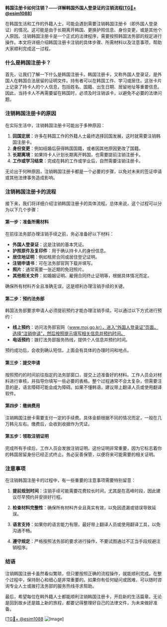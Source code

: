**韩国注册卡如何注销？——详解韩国外国人登录证的注销流程[[TG💪+ @esim1088](https://t.me/s/esim1088)]**

在韩国生活和工作的外籍人士，可能会遇到需要注销韩国注册卡（即外国人登录证）的情况。这可能是由于长期离开韩国、更换护照信息、身份变更，或是其他个人原因。注销韩国注册卡是一个正式的法律程序，需要按照韩国法务部的规定进行操作。本文将详细介绍韩国注册卡注销的具体步骤、所需材料以及注意事项，帮助大家顺利完成这一过程。

### 什么是韩国注册卡？

首先，让我们了解一下什么是韩国注册卡。韩国注册卡，又称外国人登录证，是外国人在韩国合法居留的证明文件。持有者可以在韩国工作、学习或居住。这张卡片上记录了持卡人的个人信息，包括姓名、国籍、出生日期、居留地址等重要信息。因此，当持卡人不再需要留在韩国时，必须及时注销该卡，以避免不必要的法律问题。

### 注销韩国注册卡的原因

在实际生活中，注销韩国注册卡可能出于多种原因：

1. **回国定居**：许多在韩国工作的外籍人士最终选择回国发展，这时就需要注销韩国注册卡。
2. **身份变更**：例如结婚后获得韩国国籍，或者因其他原因更改了国籍。
3. **长期离境**：如果持卡人计划长期离开韩国，也需要提前注销注册卡。
4. **工作或学习结束**：完成在韩的工作或学业后，自然需要注销注册卡。

无论出于何种原因，注销韩国注册卡都是一个必要的步骤，以免对未来的签证申请或其他法律事务造成影响。

### 注销韩国注册卡的流程

接下来，我们将详细介绍注销韩国注册卡的具体流程。总体来说，这个过程可以分为以下几个步骤：

#### 第一步：准备所需材料

在前往法务部办理注销手续之前，务必准备好以下材料：

- **外国人登录证**：这是注销的基本凭证。
- **护照原件及复印件**：用于确认持卡人的身份信息。
- **居住地证明**：例如租房合同或居住登记证明。
- **注销申请书**：可在法务部官网下载并填写。
- **照片**：通常需要一张近期的免冠照片。
- **其他相关文件**：如婚姻证明、雇佣合同终止证明等，根据具体情况而定。

确保所有材料齐全且准确无误，这是顺利办理注销手续的关键。

#### 第二步：预约法务部

韩国法务部要求申请人必须提前预约才能办理注销手续。可以通过以下方式进行预约：

- **线上预约**：访问法务部官网（www.moj.go.kr），进入“外国人登录证”页面，选择“注销申请”，然后按照提示填写相关信息并预约时间。
- **电话预约**：拨打法务部服务热线，提供个人信息并预约时间。

预约成功后，会收到确认短信，上面会有具体的办理时间和地点。

#### 第三步：提交申请

按照预约的时间前往指定的法务部窗口，提交上述准备好的材料。工作人员会对材料进行审核，并指导你填写一些必要的表格。整个过程通常不会太复杂，但需要注意的是，语言障碍可能会成为障碍。如果不懂韩语，建议带上翻译人员或使用翻译软件。

#### 第四步：缴纳费用

注销韩国注册卡需要支付一定的手续费。具体金额根据不同的情况而定，一般在几万韩元左右。缴费后，会收到收据作为凭证。

#### 第五步：领取注销证明

完成所有手续后，工作人员会发放注销证明。这份证明非常重要，因为它标志着你的韩国居留身份已经正式终止。务必妥善保管，以便将来可能需要的相关证明。

### 注意事项

在注销韩国注册卡的过程中，有一些重要的注意事项需要特别留意：

1. **提前规划时间**：注销手续可能需要花费较长时间，尤其是在高峰时段，因此建议尽早预约并安排好行程。
   
2. **检查材料完整性**：确保所有材料齐全且真实有效，以免因遗漏或错误导致延误。

3. **语言支持**：如果你的语言能力有限，最好带上翻译人员或使用翻译工具，以免沟通不畅。

4. **遵守规定**：严格按照法务部的要求进行操作，不要试图通过不正当手段规避注销程序。

### 结语

注销韩国注册卡虽然看似繁琐，但只要按照正确的流程操作，就能顺利完成。在整个过程中，保持耐心和细心是非常重要的。如果你有任何疑问或困难，可以随时咨询专业人士或拨打法务部的服务热线寻求帮助。

最后，希望每位在韩外籍人士都能顺利注销韩国注册卡，开启新的生活篇章。无论是回到故乡还是踏上新的旅程，都要记得整理好自己的法律文件，为未来做好准备。

[[TG💪+ @esim1088](https://t.me/s/esim1088) ![Image](https://i.postimg.cc/4NQfJmqS/Snipaste-2025-05-13-00-14-12.png)]